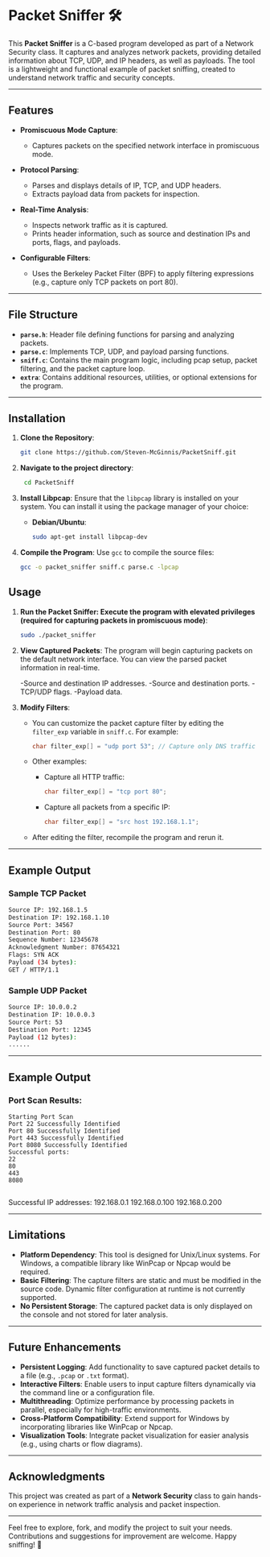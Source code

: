 # Packet Sniffer 🛠️

This **Packet Sniffer** is a C-based program developed as part of a Network Security class. It captures and analyzes network packets, providing detailed information about TCP, UDP, and IP headers, as well as payloads. The tool is a lightweight and functional example of packet sniffing, created to understand network traffic and security concepts.

---

## Features

- **Promiscuous Mode Capture**:
  - Captures packets on the specified network interface in promiscuous mode.
- **Protocol Parsing**:

  - Parses and displays details of IP, TCP, and UDP headers.
  - Extracts payload data from packets for inspection.

- **Real-Time Analysis**:

  - Inspects network traffic as it is captured.
  - Prints header information, such as source and destination IPs and ports, flags, and payloads.

- **Configurable Filters**:
  - Uses the Berkeley Packet Filter (BPF) to apply filtering expressions (e.g., capture only TCP packets on port 80).

---

## File Structure

- **`parse.h`**: Header file defining functions for parsing and analyzing packets.
- **`parse.c`**: Implements TCP, UDP, and payload parsing functions.
- **`sniff.c`**: Contains the main program logic, including pcap setup, packet filtering, and the packet capture loop.
- **`extra`**: Contains additional resources, utilities, or optional extensions for the program.

---

## Installation

1. **Clone the Repository**:

   ```bash
   git clone https://github.com/Steven-McGinnis/PacketSniff.git
   ```

2. **Navigate to the project directory**:

   ```bash
    cd PacketSniff
   ```

3. **Install Libpcap**:
   Ensure that the `libpcap` library is installed on your system. You can install it using the package manager of your choice:

   - **Debian/Ubuntu**:
     ```bash
     sudo apt-get install libpcap-dev
     ```

4. **Compile the Program**:
   Use `gcc` to compile the source files:

   ```bash
   gcc -o packet_sniffer sniff.c parse.c -lpcap
   ```

## Usage

1. **Run the Packet Sniffer: Execute the program with elevated privileges (required for capturing packets in promiscuous mode)**:

   ```bash
   sudo ./packet_sniffer
   ```

2. **View Captured Packets**:
   The program will begin capturing packets on the default network interface. You can view the parsed packet information in real-time.

   -Source and destination IP addresses.
   -Source and destination ports.
   -TCP/UDP flags.
   -Payload data.

3. **Modify Filters**:

   - You can customize the packet capture filter by editing the `filter_exp` variable in `sniff.c`. For example:
     ```c
     char filter_exp[] = "udp port 53"; // Capture only DNS traffic
     ```
   - Other examples:

     - Capture all HTTP traffic:
       ```c
       char filter_exp[] = "tcp port 80";
       ```
     - Capture all packets from a specific IP:
       ```c
       char filter_exp[] = "src host 192.168.1.1";
       ```

   - After editing the filter, recompile the program and rerun it.

---

## Example Output

### Sample TCP Packet

```bash
Source IP: 192.168.1.5
Destination IP: 192.168.1.10
Source Port: 34567
Destination Port: 80
Sequence Number: 12345678
Acknowledgment Number: 87654321
Flags: SYN ACK
Payload (34 bytes):
GET / HTTP/1.1
```

### Sample UDP Packet

```bash
Source IP: 10.0.0.2
Destination IP: 10.0.0.3
Source Port: 53
Destination Port: 12345
Payload (12 bytes):
......
```

---

## Example Output

### Port Scan Results:

```plaintext
Starting Port Scan
Port 22 Successfully Identified
Port 80 Successfully Identified
Port 443 Successfully Identified
Port 8080 Successfully Identified
Successful ports:
22
80
443
8080


```

Successful IP addresses:
192.168.0.1
192.168.0.100
192.168.0.200

---

## Limitations

- **Platform Dependency**: This tool is designed for Unix/Linux systems. For Windows, a compatible library like WinPcap or Npcap would be required.
- **Basic Filtering**: The capture filters are static and must be modified in the source code. Dynamic filter configuration at runtime is not currently supported.
- **No Persistent Storage**: The captured packet data is only displayed on the console and not stored for later analysis.

---

## Future Enhancements

- **Persistent Logging**: Add functionality to save captured packet details to a file (e.g., `.pcap` or `.txt` format).
- **Interactive Filters**: Enable users to input capture filters dynamically via the command line or a configuration file.
- **Multithreading**: Optimize performance by processing packets in parallel, especially for high-traffic environments.
- **Cross-Platform Compatibility**: Extend support for Windows by incorporating libraries like WinPcap or Npcap.
- **Visualization Tools**: Integrate packet visualization for easier analysis (e.g., using charts or flow diagrams).

---

## Acknowledgments

This project was created as part of a **Network Security** class to gain hands-on experience in network traffic analysis and packet inspection.

---

Feel free to explore, fork, and modify the project to suit your needs. Contributions and suggestions for improvement are welcome. Happy sniffing! 🚀

```

```
